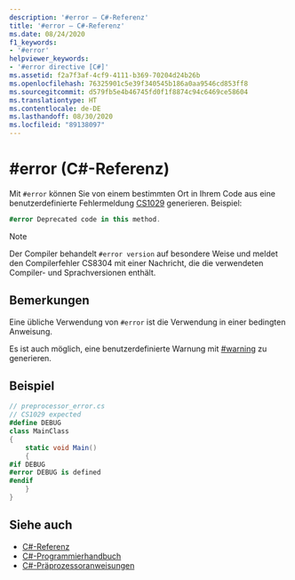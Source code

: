```yaml
---
description: '#error – C#-Referenz'
title: '#error – C#-Referenz'
ms.date: 08/24/2020
f1_keywords:
- '#error'
helpviewer_keywords:
- '#error directive [C#]'
ms.assetid: f2a7f3af-4cf9-4111-b369-70204d24b26b
ms.openlocfilehash: 76325901c5e39f340545b186a0aa9546cd853ff8
ms.sourcegitcommit: d579fb5e4b46745fd0f1f8874c94c6469ce58604
ms.translationtype: HT
ms.contentlocale: de-DE
ms.lasthandoff: 08/30/2020
ms.locfileid: "89138097"
---
```

# <a name="error-c-reference"></a>#error (C#-Referenz)

Mit `#error` können Sie von einem bestimmten Ort in Ihrem Code aus eine benutzerdefinierte Fehlermeldung [CS1029](../compiler-messages/cs1029.md) generieren. Beispiel:

```csharp
#error Deprecated code in this method.
```

> [!NOTE]
> Der Compiler behandelt `#error version` auf besondere Weise und meldet den Compilerfehler CS8304 mit einer Nachricht, die die verwendeten Compiler- und Sprachversionen enthält.

## <a name="remarks"></a>Bemerkungen

Eine übliche Verwendung von `#error` ist die Verwendung in einer bedingten Anweisung.

Es ist auch möglich, eine benutzerdefinierte Warnung mit [#warning](./preprocessor-warning.md) zu generieren.

## <a name="example"></a>Beispiel

```csharp
// preprocessor_error.cs
// CS1029 expected
#define DEBUG
class MainClass
{
    static void Main()
    {
#if DEBUG
#error DEBUG is defined
#endif
    }
}
```

## <a name="see-also"></a>Siehe auch

- [C#-Referenz](../index.md)
- [C#-Programmierhandbuch](../../programming-guide/index.md)
- [C#-Präprozessoranweisungen](./index.md)
